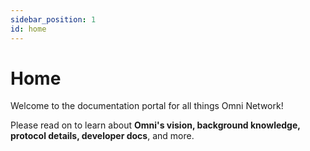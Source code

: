 ```yaml
---
sidebar_position: 1
id: home
---
```


# Home

Welcome to the documentation portal for all things Omni Network!

Please read on to learn about **Omni's vision, background knowledge, protocol details, developer docs**, and more.
